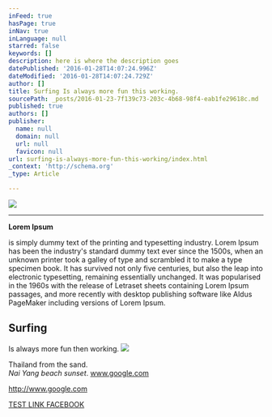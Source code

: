 ```yaml
---
inFeed: true
hasPage: true
inNav: true
inLanguage: null
starred: false
keywords: []
description: here is where the description goes
datePublished: '2016-01-28T14:07:24.996Z'
dateModified: '2016-01-28T14:07:24.729Z'
author: []
title: Surfing Is always more fun this working.
sourcePath: _posts/2016-01-23-7f139c73-203c-4b68-98f4-eab1fe29618c.md
published: true
authors: []
publisher:
  name: null
  domain: null
  url: null
  favicon: null
url: surfing-is-always-more-fun-this-working/index.html
_context: 'http://schema.org'
_type: Article

---
```

![](https://s3-us-west-2.amazonaws.com/the-grid-img/p/bad9531beab847f5950174a8ad40ada49264c0c5.png)

****

**Lorem Ipsum**

is simply dummy text of the printing and typesetting industry. Lorem Ipsum has been the industry's standard dummy text ever since the 1500s, when an unknown printer took a galley of type and scrambled it to make a type specimen book. It has survived not only five centuries, but also the leap into electronic typesetting, remaining essentially unchanged. It was popularised in the 1960s with the release of Letraset sheets containing Lorem Ipsum passages, and more recently with desktop publishing software like Aldus PageMaker including versions of Lorem Ipsum.

## Surfing  
Is always more fun then working.
![](https://s3-us-west-2.amazonaws.com/the-grid-img/p/851864b9484f87d935eb2ade1a4a04ff7628de27.jpg)

Thailand from the sand.  
_Nai Yang beach sunset_.  www.google.com

http://www.google.com

[TEST LINK FACEBOOK][0]

[0]: facebook.com